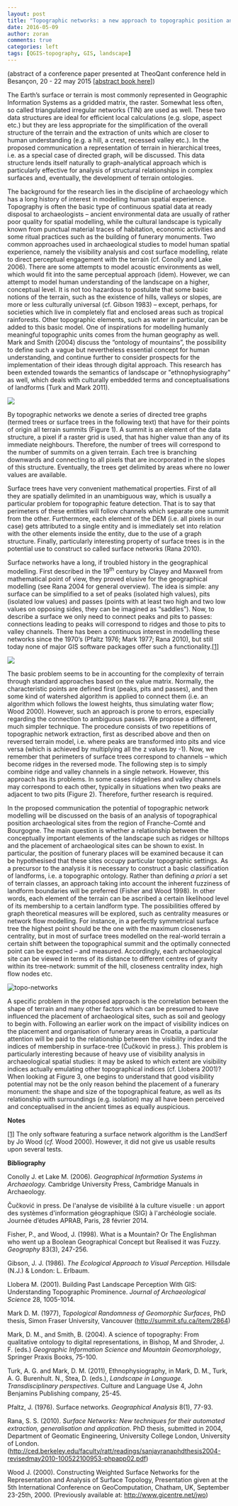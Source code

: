```yaml
---
layout: post
title: "Topographic networks: a new approach to topographic position analysis and modelling of topographic ontologies"
date: 2016-05-09
author: zoran
comments: true
categories: left
tags: [QGIS-topography, GIS, landscape]
---
```

(abstract of a conference paper presented at TheoQant conference held in Besançon, 20 - 22 may 2015 [<a href="http://thema.univ-fcomte.fr/theoq/pdf/resumes/TQ2015%20RESUMES.pdf" target="_blank">abstract book here</a>])

The Earth’s surface or terrain is most commonly represented in Geographic Information Systems as a gridded matrix, the raster. Somewhat less often, so called triangulated irregular networks (TIN) are used as well. These two data structures are ideal for efficient local calculations (e.g. slope, aspect etc.) but they are less appropriate for the simplification of the overall structure of the terrain and the extraction of units which are closer to human understanding (e.g. a hill, a crest, recessed valley etc.). In the proposed communication a representation of terrain in hierarchical trees, i.e. as a special case of directed graph, will be discussed. This data structure lends itself naturally to graph-analytical approach which is particularly effective for analysis of structural relationships in complex surfaces and, eventually, the development of terrain ontologies.

The background for the research lies in the discipline of archaeology which has a long history of interest in modelling human spatial experience. Topography is often the basic type of continuous spatial data at ready disposal to archaeologists – ancient environmental data are usually of rather poor quality for spatial modelling, while the cultural landscape is typically known from punctual material traces of habitation, economic activities and some ritual practices such as the building of funerary monuments. Two common approaches used in archaeological studies to model human spatial experience, namely the visibility analysis and cost surface modelling, relate to direct perceptual engagement with the terrain (cf. Conolly and Lake 2006). There are some attempts to model acoustic environments as well, which would fit into the same perceptual approach (idem). However, we can attempt to model human understanding of the landscape on a higher, conceptual level. It is not too hazardous to postulate that some basic notions of the terrain, such as the existence of hills, valleys or slopes, are more or less culturally universal (cf. Gibson 1983) – except, perhaps, for societies which live in completely flat and enclosed areas such as tropical rainforests. Other topographic elements, such as water in particular, can be added to this basic model. One of inspirations for modelling humanly meaningful topographic units comes from the human geography as well. Mark and Smith (2004) discuss the “ontology of mountains”, the possibility to define such a vague but nevertheless essential concept for human understanding, and continue further to consider prospects for the implementation of their ideas through digital approach. This research has been extended towards the semantics of landscape or "ethnophysiography" as well, which deals with culturally embedded terms and conceptualisations of landforms (Turk and Mark 2011).

 ![](/images/2016/05/Topo1.jpg)

By topographic networks we denote a series of directed tree graphs (termed trees or surface trees in the following text) that have for their points of origin all terrain summits (Figure 1). A summit is an element of the data structure, a pixel if a raster grid is used, that has higher value than any of its immediate neighbours. Therefore, the number of trees will correspond to the number of summits on a given terrain. Each tree is branching downwards and connecting to all pixels that are incorporated in the slopes of this structure. Eventually, the trees get delimited by areas where no lower values are available.

Surface trees have very convenient mathematical properties. First of all they are spatially delimited in an unambiguous way, which is usually a particular problem for topographic feature detection. That is to say that perimeters of these entities will follow channels which separate one summit from the other. Furthermore, each element of the DEM (i.e. all pixels in our case) gets attributed to a single entity and is immediately set into relation with the other elements inside the entity, due to the use of a graph structure. Finally, particularly interesting property of surface trees is in the potential use to construct so called surface networks (Rana 2010).

Surface networks have a long, if troubled history in the geographical modelling. First described in the 19<sup>th</sup> century by Clayey and Maxwell from mathematical point of view, they proved elusive for the geographical modelling (see Rana 2004 for general overview). The idea is simple: any surface can be simplified to a set of peaks (isolated high values), pits (isolated low values) and passes (points with at least two high and two low values on opposing sides, they can be imagined as “saddles”). Now, to describe a surface we only need to connect peaks and pits to passes: connections leading to peaks will correspond to ridges and those to pits to valley channels. There has been a continuous interest in modelling these networks since the 1970’s (Pfaltz 1976; Mark 1977; Rana 2010), but still today none of major GIS software packages offer such a functionality.<a href="#_ftn1" name="_ftnref1">[1]</a>

![](/images/2016/05/Topo2.jpg)

The basic problem seems to be in accounting for the complexity of terrain through standard approaches based on the value matrix. Normally, the characteristic points are defined first (peaks, pits and passes), and then some kind of watershed algorithm is applied to connect them (i.e. an algorithm which follows the lowest heights, thus simulating water flow; Wood 2000). However, such an approach is prone to errors, especially regarding the connection to ambiguous passes. We propose a different, much simpler technique. The procedure consists of two repetitions of topographic network extraction, first as described above and then on reversed terrain model, i.e. where peaks are transformed into pits and vice versa (which is achieved by multiplying all the z values by -1). Now, we remember that perimeters of surface trees correspond to channels – which become ridges in the reversed mode. The following step is to simply combine ridge and valley channels in a single network. However, this approach has its problems. In some cases ridgelines and valley channels may correspond to each other, typically in situations when two peaks are adjacent to two pits (Figure 2). Therefore, further research is required.

In the proposed communication the potential of topographic network modelling will be discussed on the basis of an analysis of topographical position archaeological sites from the region of Franche-Comté and Bourgogne. The main question is whether a relationship between the conceptually important elements of the landscape such as ridges or hilltops and the placement of archaeological sites can be shown to exist. In particular, the position of funerary places will be examined because it can be hypothesised that these sites occupy particular topographic settings. As a precursor to the analysis it is necessary to construct a basic classification of landforms, i.e. a topographic ontology. Rather than defining <em>a priori</em> a set of terrain classes, an approach taking into account the inherent fuzziness of landform boundaries will be preferred (Fisher and Wood 1998). In other words, each element of the terrain can be ascribed a certain likelihood level of its membership to a certain landform type. The possibilities offered by graph theoretical measures will be explored, such as centrality measures or network flow modelling. For instance, in a perfectly symmetrical surface tree the highest point should be the one with the maximum closeness centrality, but in most of surface trees modelled on the real-world terrain a certain shift between the topographical summit and the optimally connected point can be expected – and measured. Accordingly, each archaeological site can be viewed in terms of its distance to different centres of gravity within its tree-network: summit of the hill, closeness centrality index, high flow nodes etc.

![topo-networks](/images/2016/05/Topo3-300x224.jpg)

A specific problem in the proposed approach is the correlation between the shape of terrain and many other factors which can be presumed to have influenced the placement of archaeological sites, such as soil and geology to begin with. Following an earlier work on the impact of visibility indices on the placement and organisation of funerary areas in Croatia, a particular attention will be paid to the relationship between the visibility index and the indices of membership in surface-tree (Čučković in press.). This problem is particularly interesting because of heavy use of visibility analysis in archaeological spatial studies: it may be asked to which extent are visibility indices actually emulating other topographical indices (cf. Llobera 2001)? When looking at Figure 3, one begins to understand that good visibility potential may not be the only reason behind the placement of a funerary monument: the shape and size of the topographical feature, as well as its relationship with surroundings (e.g. isolation) may all have been perceived and conceptualised in the ancient times as equally auspicious.

<strong>Notes</strong>

<a href="#_ftnref1" name="_ftn1">[1]</a> The only software featuring a surface network algorithm is the LandSerf by Jo Wood (<em>cf.</em> Wood 2000). However, it did not give us usable results upon several tests.

<strong>Bibliography</strong>

Conolly J. et Lake M. (2006). <em>Geographical Information Systems in Archaeology. </em>Cambridge University Press, Cambridge Manuals in Archaeology.

Čučković in press. De l'analyse de visibilité à la culture visuelle : un apport des systèmes d'information géographique (SIG) à l'archéologie sociale. Journée d’études APRAB, Paris, 28 février 2014.

Fisher, P., and Wood, J. (1998). What is a Mountain? Or The Englishman who went up a Boolean Geographical Concept but Realised it was Fuzzy. <em>Geography</em> 83(3), 247-256.

Gibson, J. J. (1986). <em>The Ecological Approach to Visual Perception. </em>Hillsdale (N.J.) &amp; London: L. Erlbaum.

Llobera M. (2001). Building Past Landscape Perception With GIS: Understanding Topographic Prominence. <em>Journal of Archaeological Science </em>28, 1005-1014.

Mark D. M. (1977), <em>Topological Randomness of Geomorphic Surfaces</em>, PhD thesis, Simon Fraser University, Vancouver (<a href="http://summit.sfu.ca/item/2864">http://summit.sfu.ca/item/2864</a>)

Mark, D. M., and Smith, B. (2004). A science of topography: From qualitative ontology to digital representations, in Bishop, M and Shroder, J. F. (eds.) <em>Geographic Information Science and Mountain Geomorphology</em>, Springer Praxis Books, 75-100.

Turk, A. G. and Mark, D. M. (2011), Ethnophysiography, in Mark, D. M., Turk, A. G. Burenhult. N., Stea, D. (eds.), <em>Landscape in Language</em><em>. Transdisciplinary perspectives</em>. Culture and Language Use 4, John Benjamins Publishing company, 25-45.

Pfaltz, J. (1976). Surface networks. <em>Geographical Analysis</em> 8(1), 77-93.

Rana, S. S. (2010). <em>Surface Networks: New techniques for their automated extraction, generalisation and application</em>. PhD thesis, submitted in 2004, Department of Geomatic Engineering, University College London, University of London. (<a href="http://ced.berkeley.edu/faculty/ratt/readings/sanjayranaphdthesis2004-revisedmay2010-100522100953-phpapp02.pdf">http://ced.berkeley.edu/faculty/ratt/readings/sanjayranaphdthesis2004-revisedmay2010-100522100953-phpapp02.pdf</a>)

Wood J. (2000). Constructing Weighted Surface Networks for the Representation and Analysis of Surface Topology, Presentation given at the 5th International Conference on GeoComputation, Chatham, UK, September 23-25th, 2000. (Previously available at: http://www.gicentre.net/jwo)
